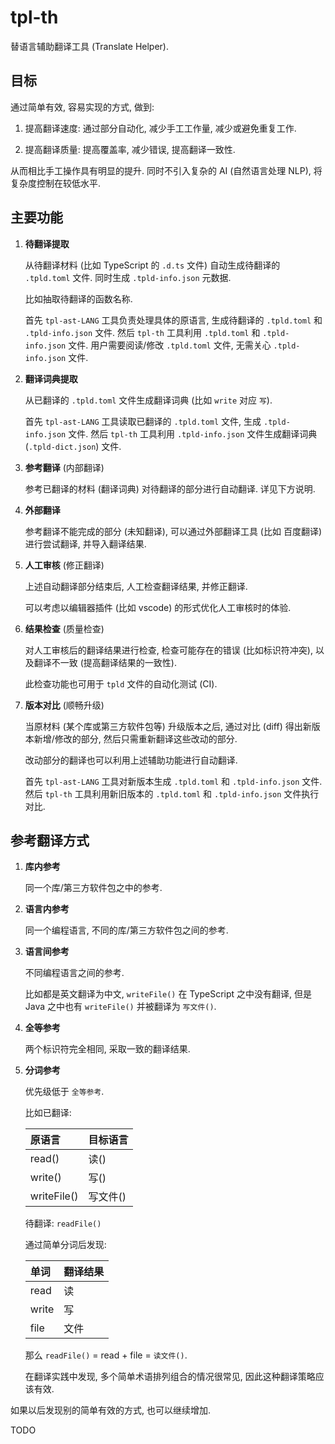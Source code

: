 # tpl-th

替语言辅助翻译工具 (Translate Helper).

## 目标

通过简单有效, 容易实现的方式, 做到:

1. 提高翻译速度: 通过部分自动化, 减少手工工作量, 减少或避免重复工作.

2. 提高翻译质量: 提高覆盖率, 减少错误, 提高翻译一致性.

从而相比手工操作具有明显的提升.
同时不引入复杂的 AI (自然语言处理 NLP), 将复杂度控制在较低水平.

## 主要功能

1. **待翻译提取**

   从待翻译材料 (比如 TypeScript 的 `.d.ts` 文件) 自动生成待翻译的 `.tpld.toml` 文件.
   同时生成 `.tpld-info.json` 元数据.

   比如抽取待翻译的函数名称.

   首先 `tpl-ast-LANG` 工具负责处理具体的原语言, 生成待翻译的 `.tpld.toml` 和 `.tpld-info.json` 文件.
   然后 `tpl-th` 工具利用 `.tpld.toml` 和 `.tpld-info.json` 文件.
   用户需要阅读/修改 `.tpld.toml` 文件, 无需关心 `.tpld-info.json` 文件.

2. **翻译词典提取**

   从已翻译的 `.tpld.toml` 文件生成翻译词典 (比如 `write` 对应 `写`).

   首先 `tpl-ast-LANG` 工具读取已翻译的 `.tpld.toml` 文件, 生成 `.tpld-info.json` 文件.
   然后 `tpl-th` 工具利用 `.tpld-info.json` 文件生成翻译词典 (`.tpld-dict.json`) 文件.

3. **参考翻译** (内部翻译)

   参考已翻译的材料 (翻译词典) 对待翻译的部分进行自动翻译.
   详见下方说明.

4. **外部翻译**

   参考翻译不能完成的部分 (未知翻译),
   可以通过外部翻译工具 (比如 百度翻译) 进行尝试翻译,
   并导入翻译结果.

5. **人工审核** (修正翻译)

   上述自动翻译部分结束后, 人工检查翻译结果, 并修正翻译.

   可以考虑以编辑器插件 (比如 vscode) 的形式优化人工审核时的体验.

6. **结果检查** (质量检查)

   对人工审核后的翻译结果进行检查,
   检查可能存在的错误 (比如标识符冲突),
   以及翻译不一致 (提高翻译结果的一致性).

   此检查功能也可用于 `tpld` 文件的自动化测试 (CI).

7. **版本对比** (顺畅升级)

   当原材料 (某个库或第三方软件包等) 升级版本之后,
   通过对比 (diff) 得出新版本新增/修改的部分,
   然后只需重新翻译这些改动的部分.

   改动部分的翻译也可以利用上述辅助功能进行自动翻译.

   首先 `tpl-ast-LANG` 工具对新版本生成 `.tpld.toml` 和 `.tpld-info.json` 文件.
   然后 `tpl-th` 工具利用新旧版本的 `.tpld.toml` 和 `.tpld-info.json` 文件执行对比.

## 参考翻译方式

1. **库内参考**

   同一个库/第三方软件包之中的参考.

2. **语言内参考**

   同一个编程语言, 不同的库/第三方软件包之间的参考.

3. **语言间参考**

   不同编程语言之间的参考.

   比如都是英文翻译为中文, `writeFile()` 在 TypeScript 之中没有翻译,
   但是 Java 之中也有 `writeFile()` 并被翻译为 `写文件()`.

4. **全等参考**

   两个标识符完全相同, 采取一致的翻译结果.

5. **分词参考**

   优先级低于 `全等参考`.

   比如已翻译:

   | 原语言      | 目标语言 |
   | :---------- | :------- |
   | read()      | 读()     |
   | write()     | 写()     |
   | writeFile() | 写文件() |

   待翻译: `readFile()`

   通过简单分词后发现:

   | 单词  | 翻译结果 |
   | :---- | :------- |
   | read  | 读       |
   | write | 写       |
   | file  | 文件     |

   那么 `readFile()` = read + file = `读文件()`.

   在翻译实践中发现, 多个简单术语排列组合的情况很常见,
   因此这种翻译策略应该有效.

如果以后发现别的简单有效的方式, 也可以继续增加.

TODO
